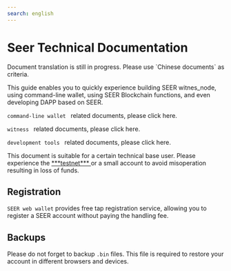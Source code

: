 ```yaml
---
search: english
---
```


# Seer Technical Documentation

<p class="warning">
  Document translation is still in progress. Please use  <a router-link="/zh-Hans">`Chinese documents`</a> as criteria.
</p>

This guide enables you to quickly experience building SEER witnes_node, using command-line wallet, using SEER Blockchain functions, and even developing DAPP based on SEER.

<a router-link= "/cli" > `command-line wallet `</a> related documents, please click here.

<a router-link= "/witness" > `witness `</a> related documents, please click here.

<a router-link= "/tools" > `development tools `</a> related documents, please click here.

<p class= "danger" >
This document is suitable for a certain technical base user. Please experience the <a href= "http://123.206.78.97/" > ***testnet*** </a> or a small account to avoid misoperation resulting in loss of funds.
</p>

## Registration

`SEER web wallet` provides free tap registration service, allowing you to register a SEER account without paying the handling fee.

## Backups

Please do not forget to backup `.bin` files. This file is required to restore your account in different browsers and devices.
